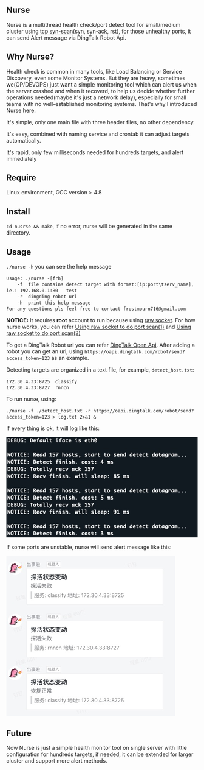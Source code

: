 ## Nurse
Nurse is a multithread health check/port detect tool for small/medium cluster using [tcp syn-scan](https://nmap.org/book/synscan.html)(syn, syn-ack, rst), for those unhealthy ports, it can send Alert message via DingTalk Robot Api. 

## Why Nurse?
Health check is common in many tools, like Load Balancing or Service Discovery, even some Monitor Systems. But they are heavy, sometimes we(OP/DEVOPS) just want a simple monitoring tool which can alert us when the server crashed and when it recoverd, to help us decide whether further operations needed(maybe it's just a network delay), especially for small teams with no well-established monitoring systems. That's why I introduced Nurse here. 

It's simple, only one main file with three header files, no other dependency. 

It's easy, combined with naming service and crontab it can adjust targets automatically.

It's rapid, only few milliseconds needed for hundreds targets, and alert immediately  

## Require
Linux environment, GCC version > 4.8

## Install
`cd nusrse && make`, if no error, nurse will be generated in the same directory.

## Usage
`./nurse -h` you can see the help message
```
Usage: ./nurse -[frh]
	-f	file contains detect target with format:[ip:port\tserv_name], ie.: 192.168.0.1:80	test
	-r	dingding robot url
	-h	print this help message
For any questions pls feel free to contact frostmourn716@gmail.com
```

**NOTICE:** It requires **root** account to run because using [raw socket](http://man7.org/linux/man-pages/man7/raw.7.html). For how nurse works, you can refer [Using raw socket to do port scan(1)](https://www.dearcodes.com/index.php/archives/17/) and [Using raw socket to do port scan(2)](https://www.dearcodes.com/index.php/archives/32/) 

To get a DingTalk Robot url you can refer [DingTalk Open Api](https://open-doc.dingtalk.com/docs/doc.htm?spm=a219a.7629140.0.0.karFPe&treeId=257&articleId=105735&docType=1). After adding a robot you can get an url, using `https://oapi.dingtalk.com/robot/send?access_token=123` as an example. 

Detecting targets are organized in a text file, for example, `detect_host.txt`:
```
172.30.4.33:8725  classify
172.30.4.33:8727  rnncn
```

To run nurse, using: 

```
./nurse -f ./detect_host.txt -r https://oapi.dingtalk.com/robot/send?access_token=123 > log.txt 2>&1 &
```

If every thing is ok, it will log like this:

![Nurse log](imgs/nurse_run.jpg)

If some ports are unstable, nurse will send alert message like this:

![Nurse alert](imgs/nurse_example.jpg)

## Future
Now Nurse is just a simple health monitor tool on single server with little configuration for hundreds targets, if needed, it can be extended for larger cluster and support more alert methods. 
